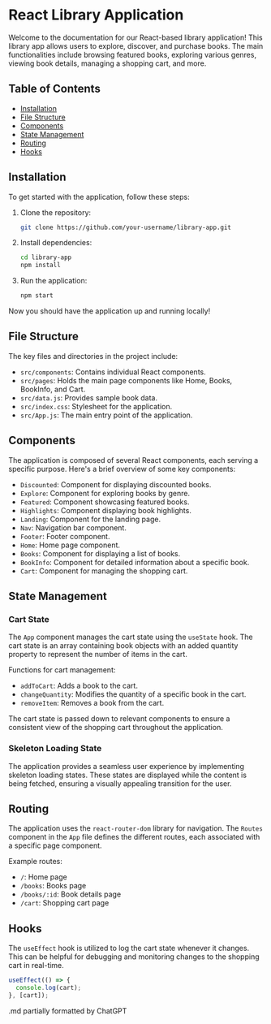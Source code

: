 # React Library Application

Welcome to the documentation for our React-based library application! This library app allows users to explore, discover, and purchase books. The main functionalities include browsing featured books, exploring various genres, viewing book details, managing a shopping cart, and more.

## Table of Contents
* [Installation](#installation)
* [File Structure](#file-structure)
* [Components](#components)
* [State Management](#state-management)
* [Routing](#routing)
* [Hooks](#hooks)

## Installation
To get started with the application, follow these steps:

1. Clone the repository:

    ```bash
    git clone https://github.com/your-username/library-app.git
    ```

2. Install dependencies:

    ```bash
    cd library-app
    npm install
    ```

3. Run the application:

    ```bash
    npm start
    ```

Now you should have the application up and running locally!

## File Structure
The key files and directories in the project include:

- `src/components`: Contains individual React components.
- `src/pages`: Holds the main page components like Home, Books, BookInfo, and Cart.
- `src/data.js`: Provides sample book data.
- `src/index.css`: Stylesheet for the application.
- `src/App.js`: The main entry point of the application.

## Components
The application is composed of several React components, each serving a specific purpose. Here's a brief overview of some key components:

- `Discounted`: Component for displaying discounted books.
- `Explore`: Component for exploring books by genre.
- `Featured`: Component showcasing featured books.
- `Highlights`: Component displaying book highlights.
- `Landing`: Component for the landing page.
- `Nav`: Navigation bar component.
- `Footer`: Footer component.
- `Home`: Home page component.
- `Books`: Component for displaying a list of books.
- `BookInfo`: Component for detailed information about a specific book.
- `Cart`: Component for managing the shopping cart.

## State Management
### Cart State
The `App` component manages the cart state using the `useState` hook. The cart state is an array containing book objects with an added quantity property to represent the number of items in the cart.

Functions for cart management:

- `addToCart`: Adds a book to the cart.
- `changeQuantity`: Modifies the quantity of a specific book in the cart.
- `removeItem`: Removes a book from the cart.

The cart state is passed down to relevant components to ensure a consistent view of the shopping cart throughout the application.

### Skeleton Loading State
The application provides a seamless user experience by implementing skeleton loading states. These states are displayed while the content is being fetched, ensuring a visually appealing transition for the user.

## Routing
The application uses the `react-router-dom` library for navigation. The `Routes` component in the `App` file defines the different routes, each associated with a specific page component.

Example routes:

- `/`: Home page
- `/books`: Books page
- `/books/:id`: Book details page
- `/cart`: Shopping cart page

## Hooks
The `useEffect` hook is utilized to log the cart state whenever it changes. This can be helpful for debugging and monitoring changes to the shopping cart in real-time.

```javascript
useEffect(() => {
  console.log(cart);
}, [cart]);

```
.md partially formatted by ChatGPT
